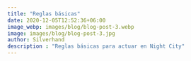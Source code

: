 ```yaml
---
title: "Reglas básicas"
date: 2020-12-05T12:52:36+06:00
image_webp: images/blog/blog-post-3.webp
image: images/blog/blog-post-3.jpg
author: Silverhand
description : "Reglas básicas para actuar en Night City"
---
```


